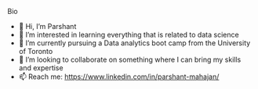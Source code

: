   Bio
- 👋 Hi, I’m Parshant
- 👀 I’m interested in learning everything that is related to data science
- 🌱 I’m currently pursuing a Data analytics boot camp from the University of Toronto
- 💞️ I’m looking to collaborate on something where I can bring my skills and expertise
- 📫 Reach me: https://www.linkedin.com/in/parshant-mahajan/

